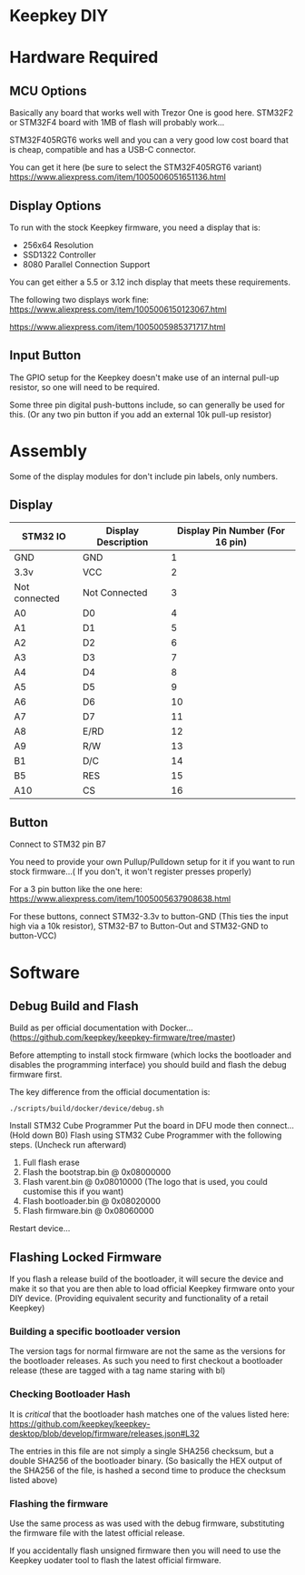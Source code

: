 # Keepkey DIY

# Hardware Required

## MCU Options
Basically any board that works well with Trezor One is good here. STM32F2 or STM32F4 board with 1MB of flash will probably work...

STM32F405RGT6 works well and you can a very good low cost board that is cheap, compatible and has a USB-C connector.

You can get it here (be sure to select the STM32F405RGT6 variant)
https://www.aliexpress.com/item/1005006051651136.html 

## Display Options
To run with the stock Keepkey firmware, you need a display that is:
* 256x64 Resolution
* SSD1322 Controller
* 8080 Parallel Connection Support

You can get either a 5.5 or 3.12 inch display that meets these requirements.

The following two displays work fine:
https://www.aliexpress.com/item/1005006150123067.html

https://www.aliexpress.com/item/1005005985371717.html

## Input Button
The GPIO setup for the Keepkey doesn't make use of an internal pull-up resistor, so one will need to be required.

Some three pin digital push-buttons include, so can generally be used for this. (Or any two pin button if you add an external 10k pull-up resistor)

# Assembly
Some of the display modules for don't include pin labels, only numbers.

## Display

| STM32 IO | Display Description | Display Pin Number (For 16 pin) |
|----------|-------------------|---------------------------------|
| GND      | GND               | 1                               |
| 3.3v     | VCC               | 2                               |
| Not connected | Not Connected | 3 |
| A0       | D0                | 4                               |
| A1       | D1                | 5                               |
| A2       | D2                | 6                               |
| A3       | D3                | 7                               |
| A4       | D4                | 8                               |
| A5       | D5                | 9                               |
| A6       | D6                | 10                              |
| A7       | D7                | 11                              | 
| A8       | E/RD              | 12                              |
| A9       | R/W               | 13                              |
| B1       | D/C               | 14                              |
| B5       |RES                | 15                              |
|A10       |CS                 | 16                              |

## Button
Connect to STM32 pin B7

You need to provide your own Pullup/Pulldown setup for it if you want to run stock firmware…( If you don't, it won't register presses properly)

For a 3 pin button like the one here: https://www.aliexpress.com/item/1005005637908638.html

For these buttons, connect STM32-3.3v to button-GND (This ties the
input high via a 10k resistor), STM32-B7 to Button-Out and STM32-GND to
button-VCC)

# Software

## Debug Build and Flash
Build as per official documentation with Docker… (https://github.com/keepkey/keepkey-firmware/tree/master)

Before attempting to install stock firmware (which locks the bootloader and disables the programming interface) you should build and flash the debug firmware first.

The key difference from the official documentation is:

    ./scripts/build/docker/device/debug.sh

Install STM32 Cube Programmer
Put the board in DFU mode then connect… (Hold down B0)
Flash using STM32 Cube Programmer with the following steps. (Uncheck run afterward)
1. Full flash erase
2. Flash the bootstrap.bin @ 0x08000000
3. Flash varent.bin @ 0x08010000 (The logo that is used, you could customise this if you want)
4. Flash bootloader.bin @ 0x08020000
5. Flash firmware.bin @ 0x08060000

Restart device…

## Flashing Locked Firmware
If you flash a release build of the bootloader, it will secure the device and make it so that you are then able to load official Keepkey firmware onto your DIY device. (Providing equivalent security and functionality of a retail Keepkey)

### Building a specific bootloader version
The version tags for normal firmware are not the same as the versions for the bootloader releases. As such you need to first checkout a bootloader release (these are tagged with a tag name staring with bl)

### Checking Bootloader Hash
It is *critical* that the bootloader hash matches one of the values listed here: https://github.com/keepkey/keepkey-desktop/blob/develop/firmware/releases.json#L32

The entries in this file are not simply a single SHA256 checksum, but a double SHA256 of the bootloader binary. (So basically the HEX output of the SHA256 of the file, is hashed a second time to produce the checksum listed above)

### Flashing the firmware 
Use the same process as was used with the debug firmware, substituting the firmware file with the latest official release. 

If you accidentally flash unsigned firmware then you will need to use the Keepkey uodater tool to flash the latest official firmware.
